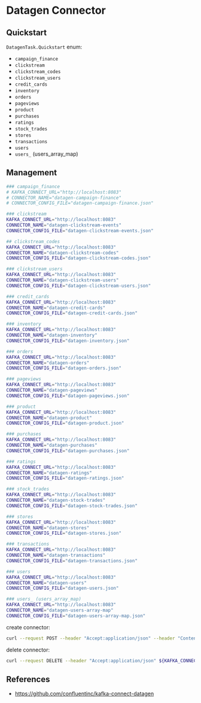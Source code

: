# Datagen Connector

## Quickstart

`DatagenTask.Quickstart` enum:

- `campaign_finance`
- `clickstream`
- `clickstream_codes`
- `clickstream_users`
- `credit_cards`
- `inventory`
- `orders`
- `pageviews`
- `product`
- `purchases`
- `ratings`
- `stock_trades`
- `stores`
- `transactions`
- `users`
- `users_` (users_array_map)

## Management

```sh
### campaign_finance
# KAFKA_CONNECT_URL="http://localhost:8083"
# CONNECTOR_NAME="datagen-campaign-finance"
# CONNECTOR_CONFIG_FILE="datagen-campaign-finance.json"

### clickstream
KAFKA_CONNECT_URL="http://localhost:8083"
CONNECTOR_NAME="datagen-clickstream-events"
CONNECTOR_CONFIG_FILE="datagen-clickstream-events.json"

## clickstream_codes
KAFKA_CONNECT_URL="http://localhost:8083"
CONNECTOR_NAME="datagen-clickstream-codes"
CONNECTOR_CONFIG_FILE="datagen-clickstream-codes.json"

### clickstream_users
KAFKA_CONNECT_URL="http://localhost:8083"
CONNECTOR_NAME="datagen-clickstream-users"
CONNECTOR_CONFIG_FILE="datagen-clickstream-users.json"

### credit_cards
KAFKA_CONNECT_URL="http://localhost:8083"
CONNECTOR_NAME="datagen-credit-cards"
CONNECTOR_CONFIG_FILE="datagen-credit-cards.json"

### inventory
KAFKA_CONNECT_URL="http://localhost:8083"
CONNECTOR_NAME="datagen-inventory"
CONNECTOR_CONFIG_FILE="datagen-inventory.json"

### orders
KAFKA_CONNECT_URL="http://localhost:8083"
CONNECTOR_NAME="datagen-orders"
CONNECTOR_CONFIG_FILE="datagen-orders.json"

### pageviews
KAFKA_CONNECT_URL="http://localhost:8083"
CONNECTOR_NAME="datagen-pageviews"
CONNECTOR_CONFIG_FILE="datagen-pageviews.json"

### product
KAFKA_CONNECT_URL="http://localhost:8083"
CONNECTOR_NAME="datagen-product"
CONNECTOR_CONFIG_FILE="datagen-product.json"

### purchases
KAFKA_CONNECT_URL="http://localhost:8083"
CONNECTOR_NAME="datagen-purchases"
CONNECTOR_CONFIG_FILE="datagen-purchases.json"

### ratings
KAFKA_CONNECT_URL="http://localhost:8083"
CONNECTOR_NAME="datagen-ratings"
CONNECTOR_CONFIG_FILE="datagen-ratings.json"

### stock_trades
KAFKA_CONNECT_URL="http://localhost:8083"
CONNECTOR_NAME="datagen-stock-trades"
CONNECTOR_CONFIG_FILE="datagen-stock-trades.json"

### stores
KAFKA_CONNECT_URL="http://localhost:8083"
CONNECTOR_NAME="datagen-stores"
CONNECTOR_CONFIG_FILE="datagen-stores.json"

### transactions
KAFKA_CONNECT_URL="http://localhost:8083"
CONNECTOR_NAME="datagen-transactions"
CONNECTOR_CONFIG_FILE="datagen-transactions.json"

### users
KAFKA_CONNECT_URL="http://localhost:8083"
CONNECTOR_NAME="datagen-users"
CONNECTOR_CONFIG_FILE="datagen-users.json"

### users_ (users_array_map)
KAFKA_CONNECT_URL="http://localhost:8083"
CONNECTOR_NAME="datagen-users-array-map"
CONNECTOR_CONFIG_FILE="datagen-users-array-map.json"
```

create connector:

```sh
curl --request POST --header "Accept:application/json" --header "Content-Type:application/json" --data @${CONNECTOR_CONFIG_FILE} ${KAFKA_CONNECT_URL}/connectors
```

delete connector:

```sh
curl --request DELETE --header "Accept:application/json" ${KAFKA_CONNECT_URL}/connectors/${CONNECTOR_NAME}
```

## References

- <https://github.com/confluentinc/kafka-connect-datagen>
